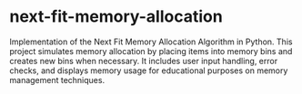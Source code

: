 # next-fit-memory-allocation
Implementation of the Next Fit Memory Allocation Algorithm in Python. This project simulates memory allocation by placing items into memory bins and creates new bins when necessary. It includes user input handling, error checks, and displays memory usage for educational purposes on memory management techniques.
